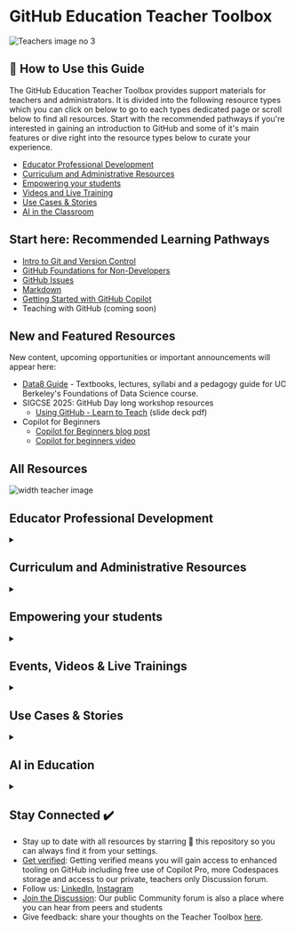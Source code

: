 # GitHub Education Teacher Toolbox
![Teachers image no 3](https://github.com/user-attachments/assets/c10c5d18-0639-41f4-87a8-e58714925474)


## 👀 How to Use this Guide
The GitHub Education Teacher Toolbox provides support materials for teachers and administrators. It is divided into the following resource types which you can click on below to go to each types dedicated page or scroll below to find all resources. Start with the recommended pathways if you're interested in gaining an introduction to GitHub and some of it's main features or dive right into the resource types below to curate your experience.

- [Educator Professional Development](https://github.com/github-education-resources/teacher-toolbox/blob/main/professional-development/professional-resources.md)
- [Curriculum and Administrative Resources](https://github.com/github-education-resources/teacher-toolbox/blob/main/admin/schools-and-administrators.md)
- [Empowering your students](https://github.com/github-education-resources/teacher-toolbox/blob/main/students/student-resources.md)
- [Videos and Live Training](https://github.com/github-education-resources/teacher-toolbox/blob/main/events-videos/events-videos.md)
- [Use Cases & Stories](https://github.com/github-education-resources/teacher-toolbox/blob/main/stories/stories-use-cases.md)
- [AI in the Classroom](https://github.com/github-education-resources/teacher-toolbox/blob/main/ai-education/ai-in-education.md)

## Start here: Recommended Learning Pathways
- [Intro to Git and Version Control](https://github.com/github-education-resources/teacher-toolbox/blob/main/Learning-Pathways/Version-Control-Git.md)
- [GitHub Foundations for Non-Developers](https://github.com/github-education-resources/teacher-toolbox/blob/main/Learning-Pathways/GitHub-Foundations-Non-Developers.md)
- [GitHub Issues](https://github.com/github-education-resources/teacher-toolbox/blob/main/Learning-Pathways/Github-Issues.md)
- [Markdown](https://github.com/github-education-resources/teacher-toolbox/blob/main/Learning-Pathways/Markdown.md)
- [Getting Started with GitHub Copilot](https://github.com/github-education-resources/teacher-toolbox/blob/main/Learning-Pathways/Getting-started-with-copilot.md)
- Teaching with GitHub (coming soon)

## New and Featured Resources
New content, upcoming opportunities or important announcements will appear here:
- [Data8 Guide](https://www.data8.org/zero-to-data-8/intro.html) - Textbooks, lectures, syllabi and a pedagogy guide for UC Berkeley's Foundations of Data Science course.
- SIGCSE 2025: GitHub Day long workshop resources
  - [Using GitHub - Learn to Teach](https://github.com/user-attachments/files/19062285/Using.GitHub.in.Education.SIGCSE.2025.1.pdf) (slide deck pdf)   
- Copilot for Beginners
  - [Copilot for Beginners blog post](https://github.blog/ai-and-ml/github-copilot/github-for-beginners-how-to-get-started-with-github-copilot/)
  - [Copilot for beginners video](https://www.youtube.com/watch?v=n0NlxUyA7FI)


## All Resources

![width teacher image](https://github.com/user-attachments/assets/3d0ba13b-07df-475d-877d-d16515513aea)


## Educator Professional Development
<details><summary>

</summary>


Browse through quick start guides, courses, demos and tutorials to get you started and upskilled on GitHub and Open Source. Here you'll find handy Docs and Discussions, useful repos, courses and research that will not only help you in the classroom, but along your journey using our developer tools.

## Docs, Quickstarts, Guides
- [Quickstart for GitHub Educators](https://docs.github.com/en/education/quickstart)
- [GitHub Education for Teachers](https://docs.github.com/en/education/explore-the-benefits-of-teaching-and-learning-with-github-education/github-education-for-teachers)
- [Skills](https://skills.github.com/)
- [EDU Resource Guide](https://github.com/github-education-resources/edu-resource-guide)
- [Educator & Classroom FAQ](https://github.com/orgs/community/discussions/145312)
- [Good First Issues](https://forgoodfirstissue.github.com/)
- [Open Source Guides](https://opensource.guide/)

## Certifications
Getting GitHub certified is a resounding endorsement that validates your skills, credibility, trust, and knowledge of the technologies and developer tools that are used by more than 100 million developers worldwide. All Certifications are now available in English, Japanese, Korean, Portuguese, and Spanish. Prepare with resources available on [MS Learn](https://learn.microsoft.com/en-us/training/github/) and [trusted partners](https://resources.github.com/learn/training-partners/). For more details, check out our [FAQs](https://examregistration.github.com/faq) or contact the certifications team at gh-certification@github.com.

- [All Certifications](https://resources.github.com/learn/certifications/).
- [GitHub Foundations](https://examregistration.github.com/certification/GHF), [pdf study guide](https://assets.ctfassets.net/wfutmusr1t3h/1kmMx7AwI4qH8yIZgOmQlP/79e6ff1dfdee589d84a24dd763b1eef7/github-foundations-exam-study-guide__1_.pdf)
- [GitHub Actions](https://examregistration.github.com/certification/ACTIONS), [pdf study guide](https://assets.ctfassets.net/wfutmusr1t3h/2mMJ6nECbUAdiQMTObbPw6/67cfbffa68fed774a1d280c6c1346635/github-actions-exam-preparation-study-guide__3_.pdf)
- [GitHub Advanced Security](https://examregistration.github.com/certification/GHAS), [pdf study guide](https://assets.ctfassets.net/wfutmusr1t3h/4WQrNeENScZlISZKdknVbK/fa664e4ba61056df9194331de18aec0b/github-advanced-security-exam-preparation-study-guide__4_.pdf)
- [GitHub Administration](https://examregistration.github.com/certification/ADMIN), [pdf study guide](https://assets.ctfassets.net/wfutmusr1t3h/5zTfUfFWQknwoUVA1SAw0o/16e2f7904ae2f5cdeb7d91ad32d4547e/github-administration-exam-preparation-study-guide__2_.pdf)
- [GitHub Copilot](https://examregistration.github.com/certification/COPILOT), [pdf study guide](https://assets.ctfassets.net/wfutmusr1t3h/3i7ISEUsTLBgOGrWrML07y/dd586e2b2b607988e2679ed8cce36a76/github-copilot-exam-preparation-study-guide.pdf)

## Courses
- [Intro to VS Code for Education](https://learn.microsoft.com/en-us/training/modules/visual-studio-code-education-introduction/)
- [Mastering GitHub Copilot for Paired Programming - Course](https://github.com/microsoft/Mastering-GitHub-Copilot-for-Paired-Programming?tab=readme-ov-file)
- [Open Source Learning Path (Intro to Open Source, Becoming a Maintainer)](https://opensauced.pizza/learn/)
- [Intro to Git & GitHub (Roadmap.sh)](https://roadmap.sh/git-github)


 </details>

## Curriculum and Administrative Resources
<details><summary>

</summary>

Learn about getting free GitHub Enterprise through our Campus program,  how you bring GitHub to your campus, Hackathons from an admin's perspective, how researchers use GitHub and helpful curriculum you can use in teaching.

- [Best Practices for Setting Up Your GitHub Enterprise Account for Schools and Teachers](https://github.com/github-education-resources/teacher-toolbox/blob/main/admin/enterprise-arch.md)
- [All about Classroom](https://github.com/github-education-resources/edu-resource-guide?tab=readme-ov-file#all-things-github-classroom)

 ## Curriculum
- [Intro to GitHub K-12 - Code.org](https://studio.code.org/s/csa-software-engineering/lessons/2#activity-section-18269112)
- [Intro to Web Dev for Beginners - Curriculum](https://microsoft.github.io/Web-Dev-For-Beginners/#/)
- [Machine Learning for Beginners - Curriculum](https://microsoft.github.io/ML-For-Beginners/#/)
- [Arm Education](https://github.com/arm-university): Educational materials created & produced by Arm Education for use by schools, universities and early career engineers
- [CS50](https://github.com/cs50): Curriculum, lectures and other resources for Harvard's Computer Science 50 course
- [Data8 Guide](https://www.data8.org/zero-to-data-8/intro.html) - Textbooks, lectures, syllabi and a pedagogy guide for UC Berkeley's Foundations of Data Science course.
- [Data8 course org](https://github.com/data-8) and [course calendar template](https://www.data8.org/materials-sp22/demo.html).

**MakeCode and VSCode Curriculum** 
- [Introduction to Computer Science with Microsoft MakeCode Arcade](https://arcade.makecode.com/courses/introCS)
- [AP Computer Science Principles with Microsoft MakeCode Arcade](https://makecode.com/csp)
- [Introduction to Python with Visual Studio Code for Education](https://vscodeedu.com/courses/intro-to-python)
- [Introduction to Web Development with Visual Studio Code for Education](https://vscodeedu.com/courses/intro-to-web-dev)
  
 ## Campus Program
- [GitHub Campus Program - primary webpage](https://github.com/edu/schools)
- [GitHub Campus Program - About - documentation](https://docs.github.com/en/education/explore-the-benefits-of-teaching-and-learning-with-github-education/use-github-at-your-educational-institution/about-github-campus-program)
- [About GitHub Enterprise Cloud](https://docs.github.com/en/enterprise-cloud@latest/admin/overview/about-github-enterprise-cloud)
- [About GitHub Enterprise Server](https://docs.github.com/en/enterprise-server@3.9/admin/overview/about-github-enterprise-server)
- [How to add Enterprise Owners](https://docs.github.com/en/enterprise-cloud@latest/admin/managing-accounts-and-repositories/managing-users-in-your-enterprise/inviting-people-to-manage-your-enterprise)
- [How to add Organization Admins](https://docs.github.com/en/organizations/organizing-members-into-teams/adding-organization-members-to-a-team)
- [Creating your organization](https://docs.github.com/en/enterprise-server@3.11/organizations/collaborating-with-groups-in-organizations/creating-a-new-organization-from-scratch)
- [GitHub Education for Schools Partner Program Use Agreement](https://github.com/edu/schools/terms)
- [GitHub General Privacy Statement](https://docs.github.com/en/site-policy/privacy-policies/github-general-privacy-statement)
- [GitHub Security Policies](https://docs.github.com/en/site-policy/security-policies)


## Research & Researchers
- [Learn how to connect your ORCiD to your GitHub profile](https://docs.github.com/en/account-and-profile/setting-up-and-managing-your-github-profile/customizing-your-profile/personalizing-your-profile#a[%E2%80%A6]e)
- [Make your repository citeable with citation files](https://docs.github.com/en/repositories/managing-your-repositorys-settings-and-features/customizing-your-repository/about-citation-files)
- [Issue a persistent identifier for your repository with Zenodo](https://docs.github.com/en/repositories/archiving-a-github-repository/referencing-and-citing-content)
- [Add your research institution to The Research Organization Registry](https://ror.org/)
- [Read The Turin Way Handbook to reproducible, ethical and collaborative data science](https://book.the-turing-way.org/index.html)
- [Learn how to build an inclusive culture of open science with NASA TOPS training on Open science](https://app.openscience101.org/)
- [Learn about Stanford University’s Living Textbook Intiative](https://digitaleducation.stanford.edu/news/living-textbooks-help-envision-era-educational-abundance)

## Open Source Program Offices (OSPO)
On behalf of the GitHub OSPO we are sharing our policies, tools, and best practices to guide you through the first 6-12 months of your organization's open source journey.

- [GitHub OSPO resources](https://github.com/github/github-ospo?tab=readme-ov-file)
- [Talk Openly Develop Openly](https://todogroup.org/)
- [The OSPO Alliance](https://ospo-alliance.org/)

 </details>

## Empowering your students
 <details><summary>

</summary>

Discover ways you empower your students with learner resources made just for them including the Student Developer Pack, the Campus Experts program and how they can build a tech community though our partnerships with Hack Club, MLH and Codedex.

The first thing we recommend students do is [get verified](https://github.com/settings/education/benefits) through GitHub Education. Once verified, they'll have access to student benefits including the Student Developer Pack, a GitHub Pro badge and Copilot Pro.

**Hackathons on your campus**
- [A College Admin's Guide to Hackathons](https://mlh.io/college-administrator-hackathon-guide)
- [A High School Admin's Guide to Hackathons](https://mlh.io/high-school-administrator-hackathon-guide)

## Student Resources
- [GitHub Education for students (Docs)](https://docs.github.com/en/education/explore-the-benefits-of-teaching-and-learning-with-github-education/github-education-for-students)
- [GitHub Student Developer Pack](https://education.github.com/pack)
- [Student Developer Pack Application FAQs & Common Rejection Reasons](https://github.com/orgs/community/discussions/111352)
- [Games on GitHub](https://github.com/leereilly/games): A list of open source games and game-related projects that can be found on GitHub - old school text adventures, educational games, 8-bit platform games, browser-based games, indie games, GameJam projects, add-ons/maps/hacks/plugins for commercial games, libraries, frameworks, engines, you name it.

## Campus Experts
GitHub Campus Experts are student leaders that strive to build diverse and inclusive spaces to learn skills, share their experiences, and build projects together. GitHub Campus Experts can be found across the globe leading in-person and online conferences, meetups, and hackathons, and maintaining open-source projects. 
- [Campus Experts Program](https://github.com/education/students/campus-expert)
- [Campus Experts Blog: How to become a Campus Expert](https://dev.to/gh-campus-experts/campus-experts-applications-august-2024-46pl)

## Partner resources
<img width="311" alt="mlh-logo-color" src="https://github.com/user-attachments/assets/f31db780-18e6-4f31-80d9-eb0f5648f6e6" />

Major League Hacking (MLH) is the official student hackathon league. Each year, we power over 300 weekend-long invention competitions that inspire innovation, cultivate communities and teach computer science skills to more than 500,000 developers around the world. 
- [MLH Hackathons](https://mlh.io/seasons/2025/events)
- [Global Hack Week](https://ghw.mlh.io/?_gl=1*kacql5*_ga*MTUzNDE5NTQ2OS4xNzI3MTA1NjA5*_ga_E5KT6TC4TK*MTczOTI5ODM2OS4zNS4xLjE3MzkzMDAwNjguMC4wLjA.)
- [MLH Student Hackathon Organizer Guide](https://github.com/MLH/mlh-hackathon-organizer-guide/blob/master/SUMMARY.md)

 ***
 ![hack club sticker logos](https://github.com/user-attachments/assets/0019df98-679c-4630-9935-1fea2d24915d)

Hack Club is a worldwide community of high school hackers. By the students, for the students. We partner with Hack Club to support the next generation of developers all over the world.
- Request free posters for your classroom [here](https://forms.hackclub.com/posters).
- [Learn how students can start a Hack Club at their school](https://hackclub.com/clubs/).
- [Find inspiration for coding jams, projects and tech workshops for teens](https://toolbox.hackclub.com/?category=&query=).

***
 ![microsoft-small](https://github.com/user-attachments/assets/ea5b2096-20b7-43f7-835d-845a71e9e705)

 
[Microsoft Learn Student Hub](https://learn.microsoft.com/en-us/training/student-hub/?WT.mc_id=StudentContent__-web-cxa)
Dive into the world of AI with our comprehensive resources and use your creativity and passion to dream up an imaginary destination, then prompt Copilot to create and refine writings and visuals to tell its story. Grow as student founder or tech leader, explore cutting-edge Microsoft AI technology, and develop technical skills that align with your interests and aspirations.
 
- [Microsoft student ambassadors](https://mvp.microsoft.com/studentambassadors)
Students can join global community of students who are passionate about building AI-driven solutions with Microsoft technology. Accelerate innovation and grow the skills you need to have greater impact in the projects and communities that matter to you. Student Ambassadors complete activities and make contributions to the community in order to progress through milestones and unlock additional benefits.

***
![codedex](https://github.com/user-attachments/assets/968a7e4d-3e6b-4497-8493-3dc7cac6b5a0)

[Codédex](https://www.codedex.io/courses) is a learn-to-code platform for Gen Z with courses in Python, HTML, CSS, JavaScript, React, Git & GitHub, Command Line, and more. Students and teachers alike are welcome to start their coding journey with Codédex. Be sure to check out their [community space](https://www.codedex.io/community) featuring monthly challenges, workshops, hackathons, campus tours and more.


 </details>


## Events, Videos & Live Trainings
  <details><summary>

</summary>

Explore upcoming EDU events, live streams and video demos hosted by our team, Campus Experts and partners

## Coming soon: Live trainings for teachers

## Events
- [GitHub Events](https://resources.github.com/events/)
- [GitHub Campus Expert events](https://githubcampus.expert/events)
- [Find Hackathons for University students (MLH)](https://mlh.io/seasons/2025/events)
- [Find Hackathons for high school students (Hack Club)](https://hackathons.hackclub.com/)

## Videos
- [GitHub for Beginners (YouTube playlist)](https://www.youtube.com/playlist?list=PL0lo9MOBetEFcp4SCWinBdpml9B2U25-f)
- [Getting Started with GitHub Classroom (YouTube playlist)](https://www.youtube.com/playlist?list=PLIRjfNq867bewk3ZGV6Z7a16YDNRCpK3u)
- [Codespaces video (15 min to launch)](https://www.youtube.com/watch?v=_01iCF9sO1c&t=1s)
- [Codespaces video (long form, detailed)](https://www.youtube.com/watch?v=mBsvSFbcujg)
- [What is GitHub Actions](https://www.youtube.com/watch?v=URmeTqglS58)
- [Deploy to GitHub Pages with Custom GitHub Actions](https://www.youtube.com/watch?v=Kq28yBigDYw)
- [GitHub Actions (in-depth workshop)](https://www.youtube.com/watch?v=EBcxWDEvgH4)

 </details>


## Use Cases & Stories
  <details><summary>

</summary>

Find useful blog posts, student stories, school use cases and more. If you have a use case for GitHub success in your classroom or institution, you can submit it here.

- [All Education Blog posts](https://github.blog/developer-skills/github-education/)
- [GitHub for Beginners (Blog Posts)](https://github.blog/tag/github-for-beginners/)
- [Foundations Cert available for students](https://github.blog/news-insights/company-news/students-start-building-your-skills-with-the-github-foundations-certification/)
- [Supporting the next generation of developers](https://github.blog/developer-skills/github-education/supporting-the-next-generation-of-developers/)
- [GitHub Classroom for AP Computer Science at Naperville North High School](https://github.blog/news-insights/the-library/github-classroom-for-ap-computer-science-at-naperville-north-high-school/)
- [My first semester using GitHub at Rice University](https://github.blog/news-insights/the-library/my-first-semester-using-github-at-rice-university/)
- [How CS50 uses GitHub to teach computer science](https://github.blog/news-insights/the-library/how-cs50-uses-github-to-teach-computer-science/)

 </details>


## AI in Education
  <details><summary>

</summary>

## Copilot Resources
<img width="1355" alt="Screenshot 2025-02-13 at 1 39 41 PM" src="https://github.com/user-attachments/assets/81a582e5-267d-441a-8a4e-bd198915d7aa" />


GitHub Copilot is an AI coding assistant that helps you write code faster and with less effort, allowing you to focus more energy on problem solving and collaboration. GitHub Copilot includes a suite of features. You can use Copilot to:

- Get code suggestions as you type in your IDE
- Chat with Copilot to ask for help with your code
- Ask Copilot for help using the command line

Accessing Copilot
Copilot is now now available for free. With Copilot free you can get started with up to 50 chats per month, up to 2,000 code completions and much more. As a verified teacher, you'll have access to Copilot pro which includes unlimited chats, code completions and access to other Pro features.


- [Copilot 101: Video Tutorials](https://github.com/features/copilot/tutorials)
- [How to use GitHub Copilot: What it can do and real-world examples](https://github.blog/ai-and-ml/github-copilot/what-can-github-copilot-do-examples/)
- [Copilot Chat Cookbook](https://docs.github.com/en/copilot/copilot-chat-cookbook)
- [Copilot Certification materials](https://learn.microsoft.com/en-us/training/paths/copilot/)
- [Intro to GitHub Copilot (Microsoft Learn Modules)](https://learn.microsoft.com/en-us/training/modules/introduction-to-github-copilot/)
- [Getting Started with GitHub Copilot for Azure](https://techcommunity.microsoft.com/blog/educatordeveloperblog/getting-started-with-github-copilot-for-azure/4290334)
- [Deploy web apps with help from GitHub Copilot for Azure](https://techcommunity.microsoft.com/blog/educatordeveloperblog/deploy-web-apps-with-help-from-github-copilot-for-azure/4291263)


## AI Research and Use Cases
- [How AI code generation works](https://github.blog/ai-and-ml/generative-ai/how-ai-code-generation-works/)
- [Microsoft: Responsible use of artificial intelligence in education](https://learn.microsoft.com/en-us/training/paths/responsible-use-of-artificial-intelligence-in-education/?source=recommendations)
- [Commons: Open Educational Resources, Resources for Teaching AI](https://oercommons.org/curated-collections/1518)
- [How do AI tools impact novice programmers?](https://www.youtube.com/watch?v=kjw6UbZZSFY)
- [Train the Trainer: Unlocking Generative AI Toolkit](https://www.youtube.com/watch?v=dNfTI9HFhdA)
- [Unlock generative AI safely and responsibly—classroom toolkit](https://learn.microsoft.com/en-us/training/educator-center/instructor-materials/classroom-toolkit-unlock-generative-ai-safely-responsibly?culture=en-us&country=us)
- [Building LATAM’s future tech workforce with AI](https://github.blog/developer-skills/github-education/building-latams-future-tech-workforce-with-ai/)

 </details>

## Stay Connected ✔️
- Stay up to date with all resources by starring 🌟 this repository so you can always find it from your settings.
- [Get verified](https://github.com/settings/education/benefits): Getting verified means you will gain access to enhanced tooling on GitHub including free use of Copilot Pro, more Codespaces storage and access to our private, teachers only Discussion forum.
- Follow us: [LinkedIn](https://www.linkedin.com/showcase/github-education), [Instagram](https://www.instagram.com/githubeducation)
- [Join the Discussion](https://github.com/orgs/community/discussions/categories/github-education): Our public Community forum is also a place where you can hear from peers and students
- Give feedback: share your thoughts on the Teacher Toolbox [here](https://survey3.medallia.com/?kD0mmG-toolbox ).
